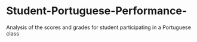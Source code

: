 # Student-Portuguese-Performance-
Analysis of the scores and grades for student participating in a Portuguese class
